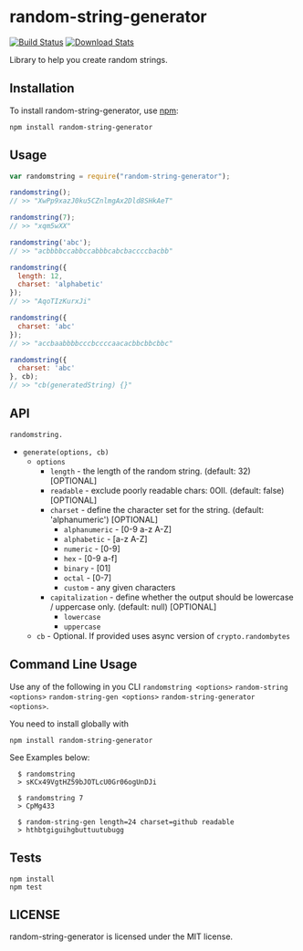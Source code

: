 # random-string-generator

[![Build Status](https://img.shields.io/badge/build-passing-brightgreen)](https://github.com/MadeByRaymond/randomStringGenerator) [![Download Stats](https://img.shields.io/badge/downloads-1.2M/month-brightgreen)](https://github.com/MadeByRaymond/randomStringGenerator)

Library to help you create random strings.

## Installation

To install random-string-generator, use [npm](http://github.com/npm/npm):

```
npm install random-string-generator
```

## Usage

```javascript
var randomstring = require("random-string-generator");

randomstring();
// >> "XwPp9xazJ0ku5CZnlmgAx2Dld8SHkAeT"

randomstring(7);
// >> "xqm5wXX"

randomstring('abc');
// >> "acbbbbccabbccabbbcabcbaccccbacbb"

randomstring({
  length: 12,
  charset: 'alphabetic'
});
// >> "AqoTIzKurxJi"

randomstring({
  charset: 'abc'
});
// >> "accbaabbbbcccbccccaacacbbcbbcbbc"

randomstring({
  charset: 'abc'
}, cb);
// >> "cb(generatedString) {}"

```

## API

`randomstring.`

- `generate(options, cb)`
  - `options`
    - `length` - the length of the random string. (default: 32) [OPTIONAL]
    - `readable` - exclude poorly readable chars: 0OIl. (default: false) [OPTIONAL]
    - `charset` - define the character set for the string. (default: 'alphanumeric') [OPTIONAL]
      - `alphanumeric` - [0-9 a-z A-Z]
      - `alphabetic` - [a-z A-Z]
      - `numeric` - [0-9]
      - `hex` - [0-9 a-f]
      - `binary` - [01]
      - `octal` - [0-7]
      - `custom` - any given characters
    - `capitalization` - define whether the output should be lowercase / uppercase only. (default: null) [OPTIONAL]
      - `lowercase`
      - `uppercase`
  - `cb` - Optional.  If provided uses async version of `crypto.randombytes`

## Command Line Usage
Use any of the following in you CLI `randomstring <options>` `random-string <options>` `random-string-gen <options>` `random-string-generator <options>`.

You need to install globally with 

```
npm install random-string-generator
```

See Examples below:

```console
  $ randomstring
  > sKCx49VgtHZ59bJOTLcU0Gr06ogUnDJi

  $ randomstring 7
  > CpMg433

  $ random-string-gen length=24 charset=github readable
  > hthbtgiguihgbuttuutubugg
```

## Tests

```
npm install
npm test
```

## LICENSE

random-string-generator is licensed under the MIT license.
